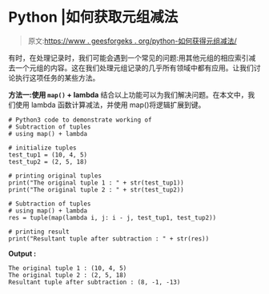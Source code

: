 # Python |如何获取元组减法

> 原文:[https://www . geesforgeks . org/python-如何获得元组减法/](https://www.geeksforgeeks.org/python-how-to-get-subtraction-of-tuples/)

有时，在处理记录时，我们可能会遇到一个常见的问题:用其他元组的相应索引减去一个元组的内容。这在我们处理元组记录的几乎所有领域中都有应用。让我们讨论执行这项任务的某些方法。

**方法一:使用 `map()` + lambda**
结合以上功能可以为我们解决问题。在本文中，我们使用 lambda 函数计算减法，并使用 map()将逻辑扩展到键。

```
# Python3 code to demonstrate working of
# Subtraction of tuples
# using map() + lambda

# initialize tuples 
test_tup1 = (10, 4, 5)
test_tup2 = (2, 5, 18)

# printing original tuples 
print("The original tuple 1 : " + str(test_tup1))
print("The original tuple 2 : " + str(test_tup2))

# Subtraction of tuples
# using map() + lambda
res = tuple(map(lambda i, j: i - j, test_tup1, test_tup2))

# printing result
print("Resultant tuple after subtraction : " + str(res))
```

**Output :**

```
The original tuple 1 : (10, 4, 5)
The original tuple 2 : (2, 5, 18)
Resultant tuple after subtraction : (8, -1, -13)

```